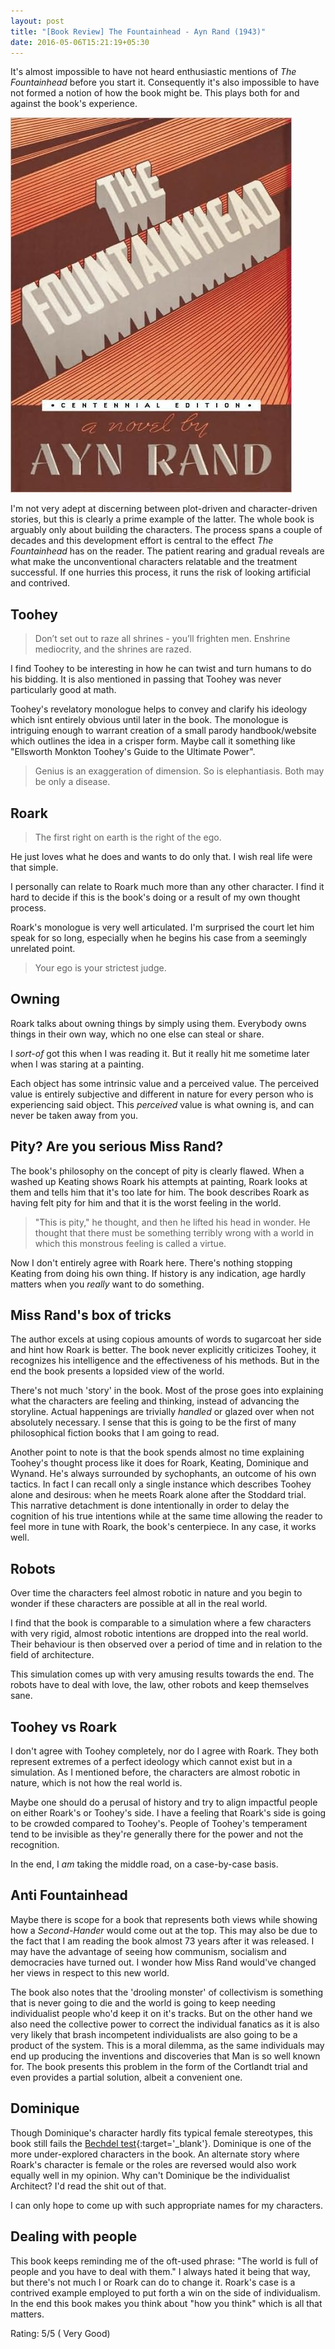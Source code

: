```yaml
---
layout: post
title: "[Book Review] The Fountainhead - Ayn Rand (1943)"
date: 2016-05-06T15:21:19+05:30
---
```


It's almost impossible to have not heard enthusiastic mentions of *The Fountainhead* before you start it.
Consequently it's also impossible to have not formed a notion of how the book might be.
This plays both for and against the book's experience. 

![The Fountainhead (1943)](/img/book-cover-the-fountainhead-1943.jpg 'The Fountainhead (1953)')

I'm not very adept at discerning between plot-driven and character-driven stories, but this is clearly a prime example of the latter.
The whole book is arguably only about building the characters.
The process spans a couple of decades and this development effort is central to the effect *The Fountainhead* has on the reader.
The patient rearing and gradual reveals are what make the unconventional characters relatable and the treatment successful.
If one hurries this process, it runs the risk of looking artificial and contrived.

## Toohey

> Don’t set out to raze all shrines - you’ll frighten men. Enshrine mediocrity, and the shrines are razed.

I find Toohey to be interesting in how he can twist and turn humans to do his bidding.
It is also mentioned in passing that Toohey was never particularly good at math.

Toohey's revelatory monologue helps to convey and clarify his ideology which isnt entirely obvious until later in the book.
The monologue is intriguing enough to warrant creation of a small parody handbook/website which outlines the idea in a crisper form.
Maybe call it something like "Ellsworth Monkton Toohey's Guide to the Ultimate Power".

> Genius is an exaggeration of dimension. So is elephantiasis. Both may be only a disease.

## Roark

> The first right on earth is the right of the ego.

He just loves what he does and wants to do only that.
I wish real life were that simple.

I personally can relate to Roark much more than any other character.
I find it hard to decide if this is the book's doing or a result of my own thought process.

Roark's monologue is very well articulated.
I'm surprised the court let him speak for so long, especially when he begins his case from a seemingly unrelated point.

> Your ego is your strictest judge.

## Owning

Roark talks about owning things by simply using them.
Everybody owns things in their own way, which no one else can steal or share.

I _sort-of_ got this when I was reading it.
But it really hit me sometime later when I was staring at a painting.

Each object has some intrinsic value and a perceived value.
The perceived value is entirely subjective and different in nature for every person who is experiencing said object.
This _perceived_ value is what owning is, and can never be taken away from you.

## Pity? Are you serious Miss Rand?

The book's philosophy on the concept of pity is clearly flawed.
When a washed up Keating shows Roark his attempts at painting, Roark looks at them and tells him that it's too late for him.
The book describes Roark as having felt pity for him and that it is the worst feeling in the world.

> "This is pity," he thought, and then he lifted his head in wonder. 
> He thought that there must be something terribly wrong with a world in which this monstrous feeling is called a virtue.

Now I don't entirely agree with Roark here. There's nothing stopping Keating from doing his own thing.
If history is any indication, age hardly matters when you _really_ want to do something.


## Miss Rand's box of tricks

The author excels at using copious amounts of words to sugarcoat her side and hint how Roark is better.
The book never explicitly criticizes Toohey, it recognizes his intelligence and the effectiveness of his methods.
But in the end the book presents a lopsided view of the world.

There's not much 'story' in the book.
Most of the prose goes into explaining what the characters are feeling and thinking, instead of advancing the storyline.
Actual happenings are trivially *handled* or glazed over when not absolutely necessary.
I sense that this is going to be the first of many philosophical fiction books that I am going to read.

Another point to note is that the book spends almost no time explaining Toohey's thought process like it does for Roark, Keating, Dominique and Wynand.
He's always surrounded by sychophants, an outcome of his own tactics.
In fact I can recall only a single instance which describes Toohey alone and desirous: when he meets Roark alone after the Stoddard trial.
This narrative detachment is done intentionally in order to delay the cognition of his true intentions while at the same time allowing the reader to feel more in tune with Roark, the book's centerpiece.
In any case, it works well.

## Robots

Over time the characters feel almost robotic in nature and you begin to wonder if these characters are possible at all in the real world.

I find that the book is comparable to a simulation where a few characters with very rigid, almost robotic intentions are dropped into the real world.
Their behaviour is then observed over a period of time and in relation to the field of architecture.

This simulation comes up with very amusing results towards the end.
The robots have to deal with love, the law, other robots and keep themselves sane.

## Toohey vs Roark

I don't agree with Toohey completely, nor do I agree with Roark.
They both represent extremes of a perfect ideology which cannot exist but in a simulation.
As I mentioned before, the characters are almost robotic in nature, which is not how the real world is.

Maybe one should do a perusal of history and try to align impactful people on either Roark's or Toohey's side.
I have a feeling that Roark's side is going to be crowded compared to Toohey's.
People of Toohey's temperament tend to be invisible as they're generally there for the power and not the recognition.

In the end, I _am_ taking the middle road, on a case-by-case basis.

## Anti Fountainhead

Maybe there is scope for a book that represents both views while showing how a *Second-Hander* would come out at the top.
This may also be due to the fact that I am reading the book almost 73 years after it was released.
I may have the advantage of seeing how communism, socialism and democracies have turned out.
I wonder how Miss Rand would've changed her views in respect to this new world.

The book also notes that the 'drooling monster' of collectivism is something that is never going to die and the world is going to keep needing individualist people who'd keep it on it's tracks.
But on the other hand we also need the collective power to correct the individual fanatics as it is also very likely that brash incompetent individualists are also going to be a product of the system.
This is a moral dilemma, as the same individuals may end up producing the inventions and discoveries that Man is so well known for.
The book presents this problem in the form of the Cortlandt trial and even provides a partial solution, albeit a convenient one.

## Dominique

Though Dominique's character hardly fits typical female stereotypes, this book still fails the [Bechdel test](https://en.wikipedia.org/wiki/Bechdel_test){:target='_blank'}.
Dominique is one of the more under-explored characters in the book.
An alternate story where Roark's character is female or the roles are reversed would also work equally well in my opinion.
Why can't Dominique be the individualist Architect?
I'd read the shit out of that.

I can only hope to come up with such appropriate names for my characters.

## Dealing with people

This book keeps reminding me of the oft-used phrase: "The world is full of people and you have to deal with them."
I always hated it being that way, but there's not much I or Roark can do to change it.
Roark's case is a contrived example employed to put forth a win on the side of individualism.
In the end this book makes you think about "how you think" which is all that matters.

Rating: 5/5 ( Very Good)
